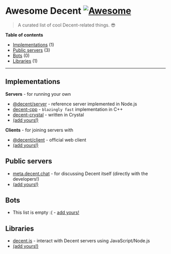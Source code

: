 # Awesome Decent [![Awesome](https://awesome.re/badge.svg)](https://awesome.re)
> A curated list of cool Decent-related things. :sunglasses:

**Table of contents**
* [Implementations](#implementations) (1)
* [Public servers](#public-servers) (3)
* [Bots](#bots) (0)
* [Libraries](#libraries) (1)

---

## Implementations

**Servers** - for running your own

* [@decent/server](https://github.com/decent-chat/decent/tree/master/packages/server) - reference server implemented in Node.js
* [decent-cpp](https://notabug.org/haskal/decent-cpp) - `blazingly fast` implementation in C++
* [decent-crystal](https://github.com/hedgehog1029/decent-crystal) - written in Crystal
* [(add yours!)](https://github.com/decent-chat/awesome-decent/edit/master/README.md)

**Clients** - for joining servers with

* [@decent/client](https://github.com/decent-chat/decent/tree/master/packages/client) - official web client
* [(add yours!)](https://github.com/decent-chat/awesome-decent/edit/master/README.md)

## Public servers

* [meta.decent.chat](https://github.com/decent-chat/decent/tree/master/packages/server) - for discussing Decent itself (directly with the developers!)
* [(add yours!)](https://github.com/decent-chat/awesome-decent/edit/master/README.md)

## Bots

* This list is empty :( - [add yours!](https://github.com/decent-chat/awesome-decent/edit/master/README.md)

## Libraries

* [decent.js](https://github.com/decent-chat/decent/tree/master/packages/decent.js) - interact with Decent servers using JavaScript/Node.js
* [(add yours!)](https://github.com/decent-chat/awesome-decent/edit/master/README.md)

